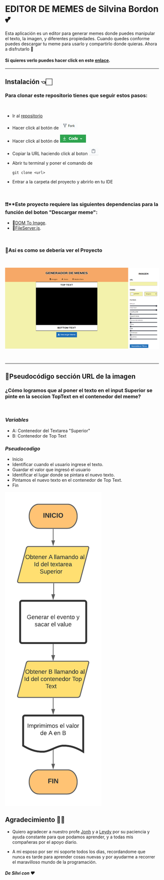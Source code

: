 # **EDITOR DE MEMES de Silvina Bordon** 💕
 
Esta aplicación es un editor para generar memes donde puedes manipular el texto, la imagen, y diferentes propiedades. Cuando quedes conforme puedes descargar tu meme para usarlo y compartirlo donde quieras. Ahora a disfrutarlo 🎉

#### Si quieres verlo puedes hacer click en este [enlace](https://silbordon.github.io/Proyecto-MEMES/).

***


## **Instalación** 👈🏻

### Para clonar este repositorio tienes que seguir estos pasos:

<br>

 - Ir al [repositorio](https://github.com/Silbordon/Proyecto-MEMES)  
 - Hacer click al botón de ![imagen](./img/Fork.PNG)
 - Hacer click al botón de ![code](./img/Code.PNG)

 - Copiar la URL haciendo click al boton ![url](./img/Copiar.PNG)
 - Abrir tu terminal y poner el comando de 
   ```
   git clone <url> 
   ```
 - Entrar a la carpeta del proyecto y abrirlo en tu IDE


<br>

 ### ❗❗**Este proyecto requiere las siguientes dependencias para la función del boton "Descargar meme":

- 📂[DOM To Image](https://cdnjs.com/libraries/dom-to-image).
- 📂[FileServer.js](https://cdnjs.com/libraries/FileSaver.js).


<br>

### **📎Asi es como se debería ver el Proyecto**

<br>

![imagen](./img/imagencompletareadme.png)

<br>

***

## **📎Pseudocódigo sección URL de la imagen**

### **¿Cómo logramos que al poner el texto en el input Superior se pinte en la seccion TopText en el contenedor del meme?**
<br>

### *Variables* ###

- A: Contenedor del Textarea "Superior"
- B: Contenedor de Top Text

### *Pseudocodigo* ###
- Inicio 
- Identificar cuando el usuario ingrese el texto.
- Guardar el valor que ingresó el usuario
- Identificar el lugar donde se pintara el nuevo texto. 
- Pintamos el nuevo texto en el contenedor de Top Text. 
- Fin 

![DFD Seccion Textarea Superior](./img/DFDTextareaSuperior.png)


## **Agradecimiento** 🥰😘

- Quiero agradecer a nuestro profe [Jonh](https://github.com/Jonhks) y a [Leydy](https://github.com/leydyk93) por su paciencia y ayuda constante para que podamos aprender, y a todas mis compañeras por el apoyo diario.



- A mi esposo por ser mi soporte todos los dias, recordandome que nunca es tarde para aprender cosas nuevas y por ayudarme a recorrer el maravilloso mundo de la programación.



#### *De Silvi con ❤*

